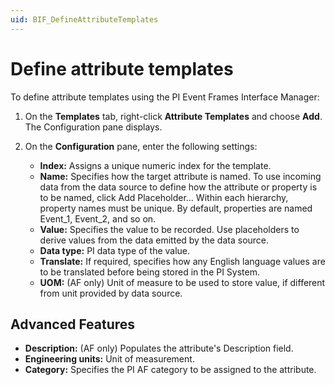 ```yaml
---
uid: BIF_DefineAttributeTemplates
---
```


# Define attribute templates

To define attribute templates using the PI Event Frames Interface Manager:

1. On the **Templates** tab, right-click **Attribute Templates** and choose **Add**. The Configuration pane displays.

2. On the **Configuration** pane, enter the following settings:
   
    * **Index:** Assigns a unique numeric index for the template.
    * **Name:** Specifies how the target attribute is named. To use incoming data from the data source to define how the attribute or property is to be named, click Add Placeholder… Within each hierarchy, property names must be unique. By default, properties are named Event_1, Event_2, and so on.
    * **Value:** Specifies the value to be recorded. Use placeholders to derive values from the data emitted by the data source.
    * **Data type:** PI data type of the value.
    * **Translate:** If required, specifies how any English language values are to be translated before being stored in the PI System.
    * **UOM:** (AF only) Unit of measure to be used to store value, if different from unit provided by data source.

## Advanced Features

* **Description:** (AF only) Populates the attribute's Description field.
* **Engineering units:** Unit of measurement.
* **Category:** Specifies the PI AF category to be assigned to the attribute.
